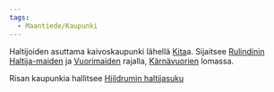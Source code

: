 ```yaml
---
tags:
  - Maantiede/Kaupunki
---
```

Haltijoiden asuttama kaivoskaupunki lähellä [Kita](Kita.md)a. Sijaitsee [Rulindínin Haltija-maiden](Rulindínin%20Haltija-maat.md) ja [Vuorimaiden](Vuorimaat) rajalla, [Kärnävuorien](Kärnävuoret.md) lomassa.

Risan kaupunkia hallitsee [Hjildrumin haltijasuku](Hjildrumin%20haltijasuku.md)

